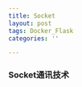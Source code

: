 ```yaml
---
title: Socket
layout: post
tags: Docker_Flask
categories: ''

---
```

### Socket通讯技术

#### 









